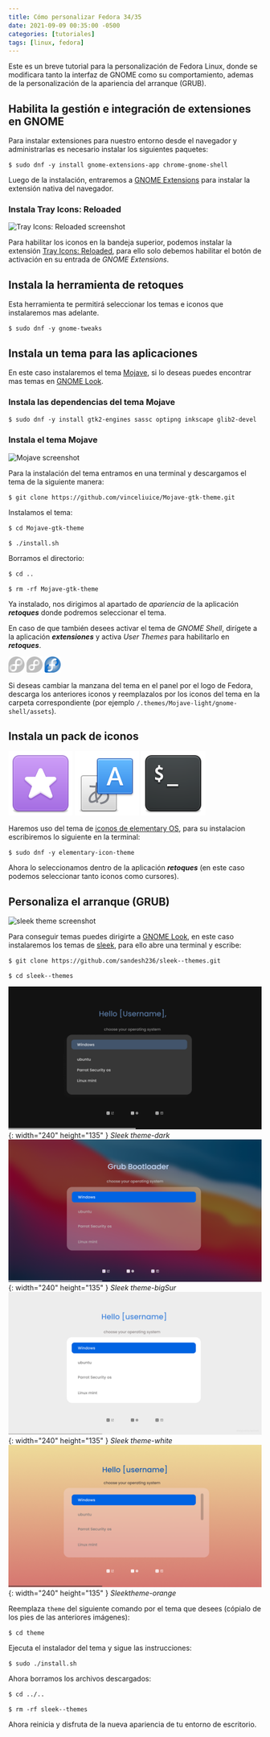 ```yaml
---
title: Cómo personalizar Fedora 34/35
date: 2021-09-09 00:35:00 -0500
categories: [tutoriales]
tags: [linux, fedora]
---
```


Este es un breve tutorial para la personalización de Fedora Linux, donde se modificara tanto la interfaz de GNOME como su comportamiento, ademas de la personalización de la apariencia del arranque (GRUB).

## Habilita la gestión e integración de extensiones en GNOME

Para instalar extensiones para nuestro entorno desde el navegador y administrarlas es necesario instalar los siguientes paquetes:

```terminal
$ sudo dnf -y install gnome-extensions-app chrome-gnome-shell
```

Luego de la instalación, entraremos a [GNOME Extensions](https://extensions.gnome.org/) para instalar la extensión nativa del navegador.

### Instala Tray Icons: Reloaded

![Tray Icons: Reloaded screenshot](https://extensions.gnome.org/extension-data/screenshots/screenshot_2890.png)

Para habilitar los iconos en la bandeja superior, podemos instalar la extensión [Tray Icons: Reloaded](https://extensions.gnome.org/extension/2890/tray-icons-reloaded/), para ello solo debemos habilitar el botón de activación en su entrada de *GNOME Extensions*.

## Instala la herramienta de retoques

Esta herramienta te permitirá seleccionar los temas e iconos que instalaremos mas adelante.

```terminal
$ sudo dnf -y gnome-tweaks
```

## Instala un tema para las aplicaciones

En este caso instalaremos el tema [Mojave](https://github.com/vinceliuice/Mojave-gtk-theme), si lo deseas puedes encontrar mas temas en [GNOME Look](https://www.gnome-look.org/).

### Instala las dependencias del tema Mojave

```terminal
$ sudo dnf -y install gtk2-engines sassc optipng inkscape glib2-devel
```

### Instala el tema Mojave

![Mojave screenshot](https://raw.githubusercontent.com/vinceliuice/Mojave-gtk-theme/images/screenshot01.jpeg)

Para la instalación del tema entramos en una terminal y descargamos el tema de la siguiente manera:

```terminal
$ git clone https://github.com/vinceliuice/Mojave-gtk-theme.git
```

Instalamos el tema:

```terminal
$ cd Mojave-gtk-theme
```


```terminal
$ ./install.sh
```

Borramos el directorio:

```terminal
$ cd ..
```


```terminal
$ rm -rf Mojave-gtk-theme
```

Ya instalado, nos dirigimos al apartado de *apariencia* de la aplicación ***retoques*** donde podremos seleccionar el tema.

En caso de que también desees activar el tema de *GNOME Shell*, dirígete a la aplicación ***extensiones*** y activa *User Themes* para habilitarlo en ***retoques***.

![Icono de inicio de Fedora 01](/assets/img/posts/2021/icon-start-here-fedora-symbolic-01.svg)
![Icono de inicio de Fedora 02](/assets/img/posts/2021/icon-start-here-fedora-symbolic-02.svg)
![Icono a color de inicio de Fedora](/assets/img/posts/2021/icon-start-here-fedora-symbolic-color-01.svg)

Si deseas cambiar la manzana del tema en el panel por el logo de Fedora, descarga los anteriores iconos y reemplazalos por los iconos del tema en la carpeta correspondiente (por ejemplo `/.themes/Mojave-light/gnome-shell/assets`).

## Instala un pack de iconos

![Elemantary default app icon](https://raw.githubusercontent.com/elementary/icons/master/apps/64/application-default-icon.svg)
![Elemantary locale preferences icon](https://raw.githubusercontent.com/elementary/icons/master/categories/64/preferences-desktop-locale.svg)
![Elemantary terminal app icon](https://raw.githubusercontent.com/elementary/icons/master/apps/64/utilities-terminal.svg)

Haremos uso del tema de [iconos de elementary OS](https://github.com/elementary/icons), para su instalacion escribiremos lo siguiente en la terminal:

```terminal
$ sudo dnf -y elementary-icon-theme
```

Ahora lo seleccionamos dentro de la aplicación ***retoques*** (en este caso podemos seleccionar tanto iconos como cursores).

## Personaliza el arranque (GRUB)

![sleek theme screenshot](https://raw.githubusercontent.com/sandesh236/sleek--themes/master/images/orange.png)

Para conseguir temas puedes dirigirte a [GNOME Look](https://www.gnome-look.org/browse?cat=109&ord=rating), en este caso instalaremos los temas de [sleek](https://github.com/sandesh236/sleek--themes), para ello abre una terminal y escribe:

```terminal
$ git clone https://github.com/sandesh236/sleek--themes.git
```


```terminal
$ cd sleek--themes
```

![sleek theme dark](/assets/img/posts/2021/screenshot-sleek-theme-dark.png){: width="240" height="135" }
_Sleek theme-dark_
![sleek theme bigsur](/assets/img/posts/2021/screenshot-sleek-theme-bigsur.png){: width="240" height="135" }
_Sleek theme-bigSur_
![sleek theme light](/assets/img/posts/2021/screenshot-sleek-theme-light.png){: width="240" height="135" }
_Sleek theme-white_
![sleek theme orange](/assets/img/posts/2021/screenshot-sleek-theme-orange.png){: width="240" height="135" }
_Sleektheme-orange_

Reemplaza `theme` del siguiente comando por el tema que desees (cópialo de los pies de las anteriores imágenes):

```terminal
$ cd theme
```

Ejecuta el instalador del tema y sigue las instrucciones:

```terminal
$ sudo ./install.sh
```

Ahora borramos los archivos descargados:

```terminal
$ cd ../..
```


```terminal
$ rm -rf sleek--themes
```

Ahora reinicia y disfruta de la nueva apariencia de tu entorno de escritorio.
